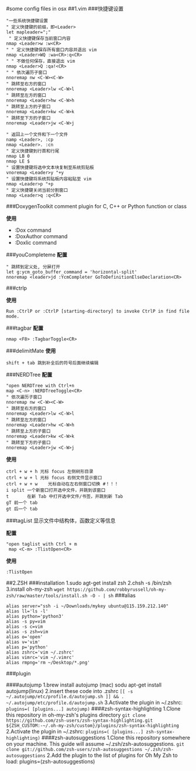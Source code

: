 #some config files in osx
##1.vim 
###快捷键设置
```
"一些系统快捷键设置
" 定义快捷键的前缀，即<Leader>
let mapleader=";"
 " 定义快捷键保存当前窗口内容
nmap <Leader>w :w<CR>
" " 定义快捷键保存所有窗口内容并退出 vim
nmap <Leader>WQ :wa<CR>:q<CR>
" " 不做任何保存，直接退出 vim
nmap <Leader>Q :qa!<CR>
" " 依次遍历子窗口
nnoremap nw <C-W><C-W>
" 跳转至右方的窗口
nnoremap <Leader>lw <C-W>l
" 跳转至左方的窗口
nnoremap <Leader>hw <C-W>h
" 跳转至上方的子窗口
nnoremap <Leader>kw <C-W>k
" 跳转至下方的子窗口
nnoremap <Leader>jw <C-W>j

" 返回上一个文件和下一个文件
namp <Leader>, :cp
nmap <Leader>. :cn 
" 定义快捷键到行首和行尾
nmap LB 0
nmap LE $
" 设置快捷键将选中文本块复制至系统剪贴板
vnoremap <Leader>y "+y
" 设置快捷键将系统剪贴板内容粘贴至 vim
nmap <Leader>p "+p
" 定义快捷键关闭当前分割窗口
nmap <Leader>q :q<CR>
```
###DoxygenToolkit
comment plugin for C, C++ or Python function or class

**使用**

- :Dox command 
- :DoxAuthor command
- :Doxlic command


###youCompleteme
**配置**

```
" 跳转到定义处, 分屏打开
let g:ycm_goto_buffer_command = 'horizontal-split'
nnoremap <leader>jd :YcmCompleter GoToDefinitionElseDeclaration<CR>
```

###ctrlp

**使用**

```
Run :CtrlP or :CtrlP [starting-directory] to invoke CtrlP in find file mode.
```

###tagbar
**配置**

```
nmap <F8> :TagbarToggle<CR>
```

###delimitMate
**使用**

```
shift + tab 跳到补全后的符号后面继续编辑
```

###NERDTree
**配置**

```
"open NERDTree with Ctrl+n
map <C-n> :NERDTreeToggle<CR>
" 依次遍历子窗口
nnoremap nw <C-W><C-W>
" 跳转至右方的窗口
nnoremap <Leader>lw <C-W>l
" 跳转至左方的窗口
nnoremap <Leader>hw <C-W>h
" 跳转至上方的子窗口
nnoremap <Leader>kw <C-W>k
" 跳转至下方的子窗口
nnoremap <Leader>jw <C-W>j
```

**使用**

```
ctrl + w + h 光标 focus 左侧树形目录 
ctrl + w + l 光标 focus 右侧文件显示窗口
ctrl + w + w    光标自动在左右侧窗口切换 #！！！
i split 一个新窗口打开选中文件，并跳到该窗口
t       在新 Tab 中打开选中文件/书签，并跳到新 Tab
gT 前一个 tab 
gt 后一个 tab
```

###tagList
显示文件中结构体，函数定义等信息

**配置**

```
"open taglist with Ctrl + m
 map <C-m> :TlistOpen<CR>
```
**使用**

```
:TlistOpen
```


##2.ZSH
###installation
1.sudo agt-get install zsh
2.chsh -s /bin/zsh
3.install oh-my-zsh
`
wget https://github.com/robbyrussell/oh-my-zsh/raw/master/tools/install.sh -O - | sh
`
###alias
```
alias server="ssh -i ~/Downloads/mykey ubuntu@115.159.212.140"
alias ll='ls -l'
alias python='python3'
alias -s py=vim
alias -s c=vim
alias -s zsh=vim
alias o='open'
alias v='vim'
alias p='python'
alias zshrc='vim ~/.zshrc'
alias vimrc='vim ~/.vimrc'
alias rmpng='rm ~/Desktop/*.png'
```
###plugin

####autojump
1.brew install autojump (mac)
  sodu apt-get install autojump(linux)
2.insert these code into .zshrc
`
[[ -s ~/.autojump/etc/profile.d/autojump.sh ]] && . ~/.autojump/etc/profile.d/autojump.sh
`
3.Activate the plugin in ~/.zshrc:
`
plugins=( [plugins...] autojump)
`
####zsh-syntax-highlighting
1.Clone this repository in oh-my-zsh's plugins directory
`
git clone https://github.com/zsh-users/zsh-syntax-highlighting.git ${ZSH_CUSTOM:-~/.oh-my-zsh/custom}/plugins/zsh-syntax-highlighting
`
2.Activate the plugin in ~/.zshrc:
`
plugins=( [plugins...] zsh-syntax-highlighting)
`
####zsh-autosuggestions
1.Clone this repository somewhere on your machine. This guide will assume ~/.zsh/zsh-autosuggestions.
`
git clone git://github.com/zsh-users/zsh-autosuggestions ~/.zsh/zsh-autosuggestions
`
2.Add the plugin to the list of plugins for Oh My Zsh to load:
plugins=(zsh-autosuggestions)




